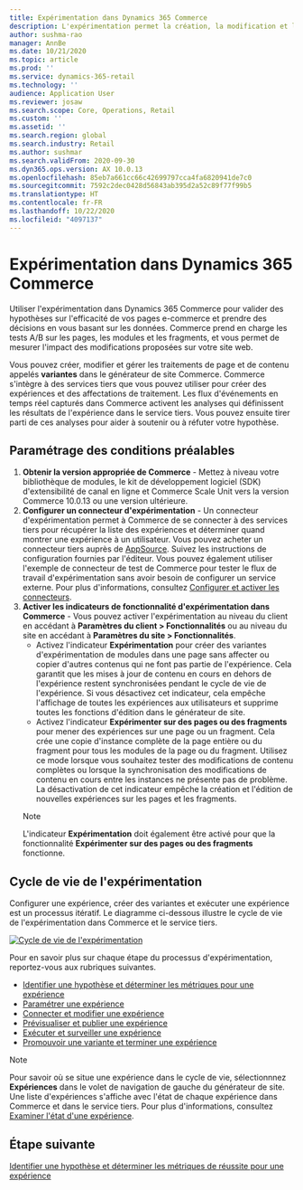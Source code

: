```yaml
---
title: Expérimentation dans Dynamics 365 Commerce
description: L'expérimentation permet la création, la modification et la gestion des traitements des dispositions des pages et du contenu dans le générateur de site. La prise en charge de l'expérimentation de bout en bout est activée pour les pages et les entités e-commerce au sein d'une page.
author: sushma-rao
manager: AnnBe
ms.date: 10/21/2020
ms.topic: article
ms.prod: ''
ms.service: dynamics-365-retail
ms.technology: ''
audience: Application User
ms.reviewer: josaw
ms.search.scope: Core, Operations, Retail
ms.custom: ''
ms.assetid: ''
ms.search.region: global
ms.search.industry: Retail
ms.author: sushmar
ms.search.validFrom: 2020-09-30
ms.dyn365.ops.version: AX 10.0.13
ms.openlocfilehash: 85eb7a661cc66c42699797cca4fa6820941de7c0
ms.sourcegitcommit: 7592c2dec0428d56843ab395d2a52c89f77f99b5
ms.translationtype: HT
ms.contentlocale: fr-FR
ms.lasthandoff: 10/22/2020
ms.locfileid: "4097137"
---
```

# <a name="experimentation-in-dynamics-365-commerce"></a>Expérimentation dans Dynamics 365 Commerce
Utiliser l'expérimentation dans Dynamics 365 Commerce pour valider des hypothèses sur l'efficacité de vos pages e-commerce et prendre des décisions en vous basant sur les données. Commerce prend en charge les tests A/B sur les pages, les modules et les fragments, et vous permet de mesurer l'impact des modifications proposées sur votre site web.

Vous pouvez créer, modifier et gérer les traitements de page et de contenu appelés **variantes** dans le générateur de site Commerce. Commerce s'intègre à des services tiers que vous pouvez utiliser pour créer des expériences et des affectations de traitement. Les flux d'événements en temps réel capturés dans Commerce activent les analyses qui définissent les résultats de l'expérience dans le service tiers. Vous pouvez ensuite tirer parti de ces analyses pour aider à soutenir ou à réfuter votre hypothèse.

## <a name="set-up-prerequisites"></a>Paramétrage des conditions préalables
1. **Obtenir la version appropriée de Commerce** - Mettez à niveau votre bibliothèque de modules, le kit de développement logiciel (SDK) d'extensibilité de canal en ligne et Commerce Scale Unit vers la version Commerce 10.0.13 ou une version ultérieure.
1. **Configurer un connecteur d'expérimentation** - Un connecteur d'expérimentation permet à Commerce de se connecter à des services tiers pour récupérer la liste des expériences et déterminer quand montrer une expérience à un utilisateur. Vous pouvez acheter un connecteur tiers auprès de [AppSource](https://appsource.microsoft.com). Suivez les instructions de configuration fournies par l'éditeur. Vous pouvez également utiliser l'exemple de connecteur de test de Commerce pour tester le flux de travail d'expérimentation sans avoir besoin de configurer un service externe. Pour plus d'informations, consultez [Configurer et activer les connecteurs](e-commerce-extensibility/connectors.md). 
1. **Activer les indicateurs de fonctionnalité d'expérimentation dans Commerce** - Vous pouvez activer l'expérimentation au niveau du client en accédant à **Paramètres du client > Fonctionnalités** ou au niveau du site en accédant à **Paramètres du site > Fonctionnalités**.
    - Activez l'indicateur **Expérimentation** pour créer des variantes d'expérimentation de modules dans une page sans affecter ou copier d'autres contenus qui ne font pas partie de l'expérience. Cela garantit que les mises à jour de contenu en cours en dehors de l'expérience restent synchronisées pendant le cycle de vie de l'expérience. Si vous désactivez cet indicateur, cela empêche l'affichage de toutes les expériences aux utilisateurs et supprime toutes les fonctions d'édition dans le générateur de site.
    - Activez l'indicateur **Expérimenter sur des pages ou des fragments** pour mener des expériences sur une page ou un fragment. Cela crée une copie d'instance complète de la page entière ou du fragment pour tous les modules de la page ou du fragment. Utilisez ce mode lorsque vous souhaitez tester des modifications de contenu complètes ou lorsque la synchronisation des modifications de contenu en cours entre les instances ne présente pas de problème. La désactivation de cet indicateur empêche la création et l'édition de nouvelles expériences sur les pages et les fragments.
    > [!NOTE]
    > L'indicateur **Expérimentation** doit également être activé pour que la fonctionnalité **Expérimenter sur des pages ou des fragments** fonctionne.
    
## <a name="experimentation-lifecycle"></a>Cycle de vie de l'expérimentation
Configurer une expérience, créer des variantes et exécuter une expérience est un processus itératif. Le diagramme ci-dessous illustre le cycle de vie de l'expérimentation dans Commerce et le service tiers. 

[ ![Cycle de vie de l'expérimentation](./media/experimentation_lifecycle.svg) ](./media/experimentation_lifecycle.svg#lightbox)

Pour en savoir plus sur chaque étape du processus d'expérimentation, reportez-vous aux rubriques suivantes.
- [Identifier une hypothèse et déterminer les métriques pour une expérience](experimentation-identify.md)
- [Paramétrer une expérience](experimentation-setup.md)
- [Connecter et modifier une expérience](experimentation-connect-edit.md)
- [Prévisualiser et publier une expérience](experimentation-preview-publish.md)
- [Exécuter et surveiller une expérience](experimentation-run-monitor.md)
- [Promouvoir une variante et terminer une expérience](experimentation-review-complete.md)

> [!NOTE]
> Pour savoir où se situe une expérience dans le cycle de vie, sélectionnnez **Expériences** dans le volet de navigation de gauche du générateur de site. Une liste d'expériences s'affiche avec l'état de chaque expérience dans Commerce et dans le service tiers. Pour plus d'informations, consultez [Examiner l'état d'une expérience](experimentation-status.md).

## <a name="next-step"></a>Étape suivante
[Identifier une hypothèse et déterminer les métriques de réussite pour une expérience](experimentation-identify.md) 
